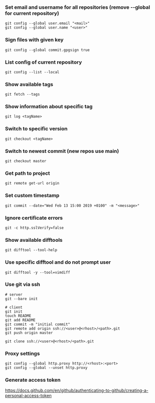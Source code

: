 ### Set email and username for all repositories (remove --global for current repository)
```
git config --global user.email "<mail>"
git config --global user.name "<user>"
```

### Sign files with given key
```
git config --global commit.gpgsign true
```

### List config of current repository
```
git config --list --local
```

### Show available tags
```
git fetch --tags
```

### Show information about specific tag
```
git log <tagName>
```

### Switch to specific version
```
git checkout <tagName>
```

### Switch to newest commit (new repos use main)
```
git checkout master
```

### Get path to project
```
git remote get-url origin
```

### Set custom timestamp
```
git commit --date="Wed Feb 13 15:00 2019 +0100" -m "<message>"
```

### Ignore certificate errors
```
git -c http.sslVerify=false
```

### Show available difftools
```
git difftool --tool-help
```

### Use specific difftool and do not prompt user
```
git difftool -y --tool=vimdiff
```

### Use git via ssh
```
# server
git --bare init

# client
git init
touch README
git add README
git commit -m "initial commit"
git remote add origin ssh://<user>@<rhost>/<path>.git
git push origin master

git clone ssh://<user>@<rhost>/<path>.git
```

### Proxy settings
```
git config --global http.proxy http://<rhost>:<port>
git config --global --unset http.proxy
```

### Generate access token
https://docs.github.com/en/github/authenticating-to-github/creating-a-personal-access-token

